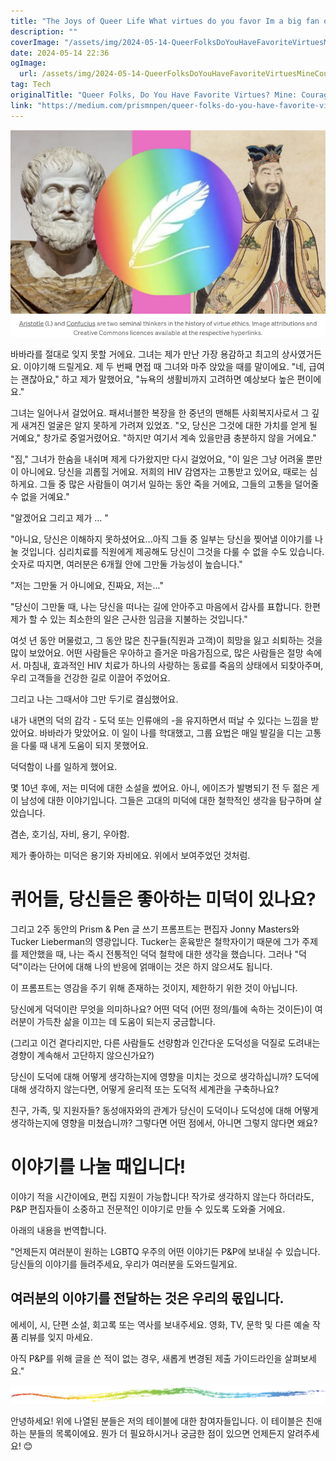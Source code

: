 ```yaml
---
title: "The Joys of Queer Life What virtues do you favor Im a big fan of courage and charity"
description: ""
coverImage: "/assets/img/2024-05-14-QueerFolksDoYouHaveFavoriteVirtuesMineCourageCharity_0.png"
date: 2024-05-14 22:36
ogImage: 
  url: /assets/img/2024-05-14-QueerFolksDoYouHaveFavoriteVirtuesMineCourageCharity_0.png
tag: Tech
originalTitle: "Queer Folks, Do You Have Favorite Virtues? Mine: Courage , Charity."
link: "https://medium.com/prismnpen/queer-folks-do-you-have-favorite-virtues-mine-courage-charity-a358cbd49a29"
---
```



![Barbara](/assets/img/2024-05-14-QueerFolksDoYouHaveFavoriteVirtuesMineCourageCharity_0.png)

바바라를 절대로 잊지 못할 거에요. 그녀는 제가 만난 가장 용감하고 최고의 상사였거든요. 이야기해 드릴게요. 제 두 번째 면접 때 그녀와 마주 앉았을 때를 말이에요. "네, 급여는 괜찮아요," 하고 제가 말했어요, "뉴욕의 생활비까지 고려하면 예상보다 높은 편이에요."

그녀는 일어나서 걸었어요. 패셔너블한 복장을 한 중년의 맨해튼 사회복지사로서 그 깊게 새겨진 얼굴은 알지 못하게 가려져 있었죠. "오, 당신은 그것에 대한 가치를 얻게 될 거예요," 창가로 중얼거렸어요. "하지만 여기서 계속 있을만큼 충분하지 않을 거에요."

"짐," 그녀가 한숨을 내쉬며 제게 다가왔지만 다시 걸었어요, "이 일은 그냥 어려울 뿐만이 아니에요. 당신을 괴롭힐 거에요. 저희의 HIV 감염자는 고통받고 있어요, 때로는 심하게요. 그들 중 많은 사람들이 여기서 일하는 동안 죽을 거에요, 그들의 고통을 덜어줄 수 없을 거예요."



"알겠어요 그리고 제가 ... "

"아니요, 당신은 이해하지 못하셨어요...아직 그들 중 일부는 당신을 찢어낼 이야기를 나눌 것입니다. 심리치료를 직원에게 제공해도 당신이 그것을 다룰 수 없을 수도 있습니다. 숫자로 따지면, 여러분은 6개월 안에 그만둘 가능성이 높습니다."

"저는 그만둘 거 아니에요, 진짜요, 저는..."

"당신이 그만둘 때, 나는 당신을 떠나는 길에 안아주고 마음에서 감사를 표합니다. 한편 제가 할 수 있는 최소한의 일은 근사한 임금을 지불하는 것입니다."



여섯 년 동안 머물렀고, 그 동안 많은 친구들(직원과 고객)이 희망을 잃고 쇠퇴하는 것을 많이 보았어요. 어떤 사람들은 우아하고 즐거운 마음가짐으로, 많은 사람들은 절망 속에서. 마침내, 효과적인 HIV 치료가 하나의 사랑하는 동료를 죽음의 상태에서 되찾아주며, 우리 고객들을 건강한 길로 이끌어 주었어요.

그리고 나는 그때서야 그만 두기로 결심했어요.

내가 내면의 덕의 감각 - 도덕 또는 인류애의 -을 유지하면서 떠날 수 있다는 느낌을 받았어요. 바바라가 맞았어요. 이 일이 나를 학대했고, 그룹 요법은 매일 발길을 디는 고통을 다룰 때 내게 도움이 되지 못했어요.

덕덕함이 나를 일하게 했어요.



몇 10년 후에, 저는 미덕에 대한 소설을 썼어요. 아니, 에이즈가 발병되기 전 두 젊은 게이 남성에 대한 이야기입니다. 그들은 고대의 미덕에 대한 철학적인 생각을 탐구하며 살았습니다.

겸손, 호기심, 자비, 용기, 우아함.

제가 좋아하는 미덕은 용기와 자비에요. 위에서 보여주었던 것처럼.

# 퀴어들, 당신들은 좋아하는 미덕이 있나요?



그리고 2주 동안의 Prism & Pen 글 쓰기 프롬프트는 편집자 Jonny Masters와 Tucker Lieberman의 영광입니다. Tucker는 훈육받은 철학자이기 때문에 그가 주제를 제안했을 때, 나는 즉시 전통적인 덕덕 철학에 대한 생각을 했습니다. 그러나 "덕덕"이라는 단어에 대해 나의 반응에 얽매이는 것은 하지 않으셔도 됩니다.

이 프롬프트는 영감을 주기 위해 존재하는 것이지, 제한하기 위한 것이 아닙니다.

당신에게 덕덕이란 무엇을 의미하나요? 어떤 덕덕 (어떤 정의/틀에 속하는 것이든)이 여러분이 가득찬 삶을 이끄는 데 도움이 되는지 궁금합니다.

(그리고 이건 곁다리지만, 다른 사람들도 선량함과 인간다운 도덕성을 덕질로 도려내는 경향이 계속해서 고단하지 않으신가요?)



당신이 도덕에 대해 어떻게 생각하는지에 영향을 미치는 것으로 생각하십니까? 도덕에 대해 생각하지 않는다면, 어떻게 윤리적 또는 도덕적 세계관을 구축하나요?

친구, 가족, 및 지원자들? 동성애자와의 관계가 당신이 도덕이나 도덕성에 대해 어떻게 생각하는지에 영향을 미쳤습니까? 그렇다면 어떤 점에서, 아니면 그렇지 않다면 왜요?

# 이야기를 나눌 때입니다!

이야기 적을 시간이에요, 편집 지원이 가능합니다! 작가로 생각하지 않는다 하더라도, P&P 편집자들이 소중하고 전문적인 이야기로 만들 수 있도록 도와줄 거에요.



아래의 내용을 번역합니다.

"언제든지 여러분이 원하는 LGBTQ 우주의 어떤 이야기든 P&P에 보내실 수 있습니다. 당신들의 이야기를 들려주세요, 우리가 여러분을 도와드릴게요.

## 여러분의 이야기를 전달하는 것은 우리의 몫입니다.

에세이, 시, 단편 소설, 회고록 또는 역사를 보내주세요. 영화, TV, 문학 및 다른 예술 작품 리뷰를 잊지 마세요.

아직 P&P를 위해 글을 쓴 적이 없는 경우, 새롭게 변경된 제출 가이드라인을 살펴보세요."



![image](/assets/img/2024-05-14-QueerFolksDoYouHaveFavoriteVirtuesMineCourageCharity_1.png) 

안녕하세요! 위에 나열된 분들은 저의 테이블에 대한 참여자들입니다. 이 테이블은 친애하는 분들의 목록이에요. 뭔가 더 필요하시거나 궁금한 점이 있으면 언제든지 알려주세요! 😊